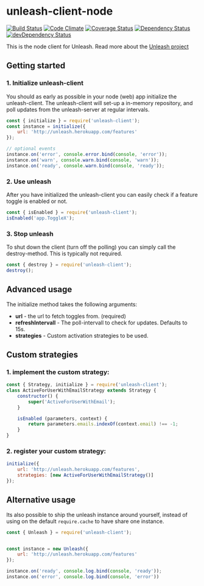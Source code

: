 # unleash-client-node
[![Build Status](https://travis-ci.org/finn-no/unleash-client-node.svg?branch=master)](https://travis-ci.org/finn-no/unleash-client-node)
[![Code Climate](https://codeclimate.com/github/finn-no/unleash-client-node/badges/gpa.svg)](https://codeclimate.com/github/finn-no/unleash-client-node)
[![Coverage Status](https://coveralls.io/repos/finn-no/unleash-client-node/badge.svg?branch=master)](https://coveralls.io/r/finn-no/unleash-client-node?branch=master)
[![Dependency Status](https://david-dm.org/finn-no/unleash-client-node.svg)](https://david-dm.org/finn-no/unleash-client-node)
[![devDependency Status](https://david-dm.org/finn-no/unleash-client-node/dev-status.svg)](https://david-dm.org/finn-no/unleash-client-node#info=devDependencies)

This is the node client for Unleash. Read more about the [Unleash project](https://github.com/finn-no/unleash)

## Getting started

### 1. Initialize unleash-client
You should as early as possible in your node (web) app initialize the
unleash-client.  The unleash-client will set-up a in-memory repository,
and poll updates from the unleash-server at regular intervals.

```js
const { initialize } = require('unleash-client');
const instance = initialize({
    url: 'http://unleash.herokuapp.com/features'
});

// optional events
instance.on('error', console.error.bind(console, 'error'));
instance.on('warn', console.warn.bind(console, 'warn'));
instance.on('ready', console.warn.bind(console, 'ready'));
```

### 2. Use unleash
After you have initialized the unleash-client you can easily check if a feature
toggle is enabled or not.

```js
const { isEnabled } = require('unleash-client');
isEnabled('app.ToggleX');
```

### 3. Stop unleash
To shut down the client (turn off the polling) you can simply call the
destroy-method. This is typically not required.

```js
const { destroy } = require('unleash-client');
destroy();
```




## Advanced usage
The initialize method takes the following arguments:

- **url** - the url to fetch toggles from. (required)
- **refreshIntervall** - The poll-intervall to check for updates. Defaults to 15s.
- **strategies** - Custom activation strategies to be used.

## Custom strategies

### 1. implement the custom strategy:
```js
const { Strategy, initialize } = require('unleash-client');
class ActiveForUserWithEmailStrategy extends Strategy {
    constructor() {
        super('ActiveForUserWithEmail');
    }

    isEnabled (parameters, context) {
        return parameters.emails.indexOf(context.email) !== -1;
    }
}
```

### 2. register your custom strategy:

```js
initialize({
    url: 'http://unleash.herokuapp.com/features',
    strategies: [new ActiveForUserWithEmailStrategy()]
});
```

## Alternative usage
Its also possible to ship the unleash instance around yourself, instead of using on the default `require.cache` to have share one instance.

```js
const { Unleash } = require('unleash-client');


const instance = new Unleash({
    url: 'http://unleash.herokuapp.com/features'
});

instance.on('ready', console.log.bind(console, 'ready'));
instance.on('error', console.log.bind(console, 'error'))

```
